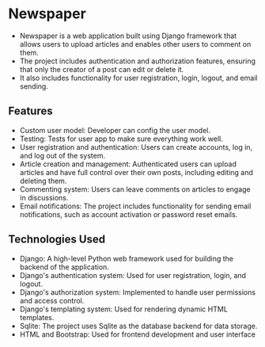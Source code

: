 # Newspaper

- Newspaper is a web application built using Django framework that allows users to upload articles and enables other users to comment on them.
- The project includes authentication and authorization features, ensuring that only the creator of a post can edit or delete it.
- It also includes functionality for user registration, login, logout, and email sending.

## Features

- Custom user model: Developer can config the user model.
- Testing: Tests for user app to make sure everything work well.
- User registration and authentication: Users can create accounts, log in, and log out of the system.
- Article creation and management: Authenticated users can upload articles and have full control over their own posts, including editing and deleting them.
- Commenting system: Users can leave comments on articles to engage in discussions.
- Email notifications: The project includes functionality for sending email notifications, such as account activation or password reset emails.

## Technologies Used

- Django: A high-level Python web framework used for building the backend of the application.
- Django's authentication system: Used for user registration, login, and logout.
- Django's authorization system: Implemented to handle user permissions and access control.
- Django's templating system: Used for rendering dynamic HTML templates.
- Sqlite: The project uses Sqlite as the database backend for data storage.
- HTML and Bootstrap: Used for frontend development and user interface design.
- Class-based generic views: Utilized for creating reusable and efficient views in Django.

## Setup Instructions

To set up the project locally, follow these steps:

1. Clone the repository:
   git clone <repository-url>
   
2. Install the project dependencies:
   pip install django-crispy-forms
   pip install django==4.2

   And make sure you have python version > 3.10
    
4. Configure the database settings in the `settings.py` file.

5. Apply database migrations:   
   python manage.py migrate

6. Run the development server:   
   python manage.py runserver

7. Access the application at `http://localhost:8000` in your web browser.

